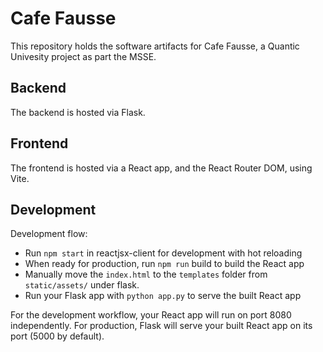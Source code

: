 # Cafe Fausse

This repository holds the software artifacts for Cafe Fausse, a Quantic Univesity project as part
the MSSE.

## Backend

The backend is hosted via Flask.

## Frontend

The frontend is hosted via a React app, and the React Router DOM, using Vite.

## Development

Development flow:

- Run `npm start` in reactjsx-client for development with hot reloading
- When ready for production, run `npm run` build to build the React app
- Manually move the `index.html` to the `templates` folder from `static/assets/` under flask. 
- Run your Flask app with `python app.py` to serve the built React app

For the development workflow, your React app will run on port 8080 independently. For production, Flask will serve your built React app on its port (5000 by default).
